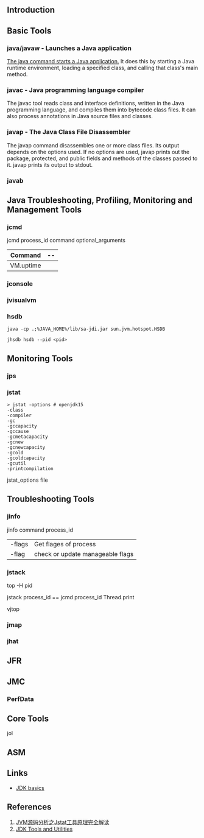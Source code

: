 ## Introduction

## Basic Tools

### java/javaw - Launches a Java application
[The java command starts a Java application.](/docs/CS/Java/JDK/JVM/start.md) It does this by starting a Java runtime environment, loading a specified class, and calling that class's main method.

### javac - Java programming language compiler
The javac tool reads class and interface definitions, written in the Java programming language, and compiles them into bytecode class files. It can also process annotations in Java source files and classes.


### javap - The Java Class File Disassembler
The javap command disassembles one or more class files. Its output depends on the options used. If no options are used, javap prints out the package, protected, and public fields and methods of the classes passed to it. javap prints its output to stdout.

### javab

## Java Troubleshooting, Profiling, Monitoring and Management Tools

### jcmd

jcmd process_id command optional_arguments

| Command   | --   |
| --------- | ---- |
| VM.uptime |      |



### jconsole

### jvisualvm

### hsdb

```shell
java -cp .;%JAVA_HOME%/lib/sa-jdi.jar sun.jvm.hotspot.HSDB 

jhsdb hsdb --pid <pid>
```



## Monitoring Tools

### jps

### jstat

```shell
> jstat -options # openjdk15
-class
-compiler
-gc
-gccapacity
-gccause
-gcmetacapacity
-gcnew
-gcnewcapacity
-gcold
-gcoldcapacity
-gcutil
-printcompilation
```

jstat_options file


## Troubleshooting Tools


### jinfo

jinfo command process_id

|        |                                  |
| ------ | -------------------------------- |
| -flags | Get flages of process            |
| -flag  | check or update manageable flags |



### jstack

top -H pid

jstack process_id  == jcmd process_id Thread.print


vjtop




### jmap

### jhat



## JFR

## JMC

### PerfData

## Core Tools
jol

## ASM



## Links
- [JDK basics](/docs/CS/Java/JDK/Basic/Basic.md)

## References

1. [JVM源码分析之Jstat工具原理完全解读](https://lovestblog.cn/blog/2016/07/20/jstat/)
2. [JDK Tools and Utilities](https://docs.oracle.com/javase/7/docs/technotes/tools/index.html)